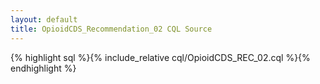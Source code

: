 ```yaml
---
layout: default
title: OpioidCDS_Recommendation_02 CQL Source
---
```


{% highlight sql %}{% include_relative cql/OpioidCDS_REC_02.cql %}{% endhighlight %}

